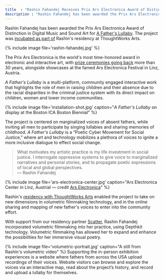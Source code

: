 ```yaml
---
title  : "Rashin Fahandej Receives Prix Ars Electronica Award of Distinction"
description : "Rashin Fahandej has been awarded the Prix Ars Electronica Award of Distinction in Digital Music and Sound Art for A Father's Lullaby."
---
```

Rashin Fahandej has been awarded the Prix Ars Electronica Award of Distinction in Digital Music and Sound Art for [A Father's Lullaby](/projects/a-fathers-lullaby/). The project was [incubated as part of](https://thoughtworksarts.io/blog/rashin-fahandej-awarded-volumtric-filmmaking-residency/) Rashin's residency at ThoughtWorks Arts.

{% include image file='rashin-fahandej.jpg' %}

The Prix Ars Electronica is the world's most time-honored award in electronic and interactive art, with [prize ceremonies going back](https://ars.electronica.art/prix/) more than 30 years, alongside showcases at the famed Ars Electronica Festival in Linz, Austria.

<!--excerpt-ends-->

_A Father's Lullaby_ is a multi-platform, community engaged interactive work that highlights the role of men in raising children and their absence due to the racial disparities in the criminal justice system with its direct impact on children, women and lower income communities.

{% include image file='installation-shot.jpg'
   caption="_A Father's Lullaby_ on display at the Boston ICA Boston Biennial" %}

The project is centered on marginalized voices of absent fathers, while inviting all men to participate by singing lullabies and sharing memories of childhood. _A Father's Lullaby_ is a “Poetic Cyber Movement for Social Justice,” where art and technology mobilizes a plethora of voices to ignite a more inclusive dialogue to effect social change.

> What motivates my artistic practice is my life investment in social justice. I interrogate oppressive systems to give voice to marginalized narratives and personal stories, and to propagate poetic expressions of local and global perspectives.<br><span class='quotee'>— Rashin Fahandej</span>

{% include image file='ars-electronica-center.jpg'
   caption="Ars Electronica Center in Linz, Austrial &mdash; credit [Ars Electronica](https://www.flickr.com/photos/arselectronica/33698682675/)" %}

Rashin's [residency with ThoughtWorks Arts](/projects/a-fathers-lullaby/) enabled the project to take on new dimensions in volumetric filmmaking technology, and in the online sharing and mapping of new father's voices to enter into the community effort.

With support from our residency partner [Scatter](http://scatter.nyc/), Rashin Fahandej incorporated volumetric filmmaking into her practice, using Depthkit technology. Volumetric filmmaking has allowed her to expand and enhance the possibilities for her immersive visual poetry.

{% include image file='volumetric-portrait.jpg'
   caption="A still from Rashin's volumetric video" %}
Supporting the in-person exhibition experiences is a website where fathers from across the USA upload recordings of their voices. Website visitors can browse and explore the voices via an interactive map, read about the project’s history, and record and upload a lullaby for themselves.